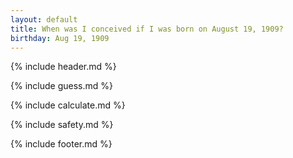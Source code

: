 ```yaml
---
layout: default
title: When was I conceived if I was born on August 19, 1909?
birthday: Aug 19, 1909
---
```


{% include header.md %}

{% include guess.md %}

{% include calculate.md %}

{% include safety.md %}

{% include footer.md %}



